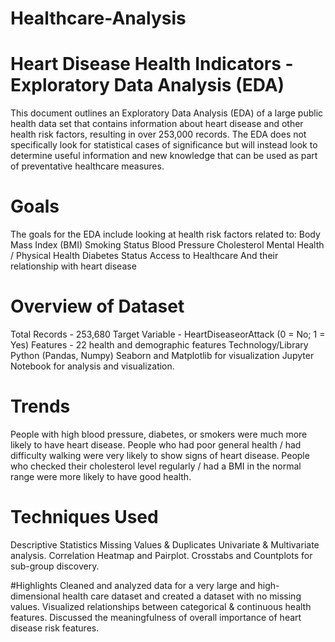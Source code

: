 # Healthcare-Analysis

# Heart Disease Health Indicators - Exploratory Data Analysis (EDA)
This document outlines an Exploratory Data Analysis (EDA) of a large public health data set that contains information about heart disease and other health risk factors, resulting in over 253,000 records. The EDA does not specifically look for statistical cases of significance but will instead look to determine useful information and new knowledge that can be used as part of preventative healthcare measures.

# Goals
The goals for the EDA include looking at health risk factors related to:
Body Mass Index (BMI)
Smoking Status
Blood Pressure
Cholesterol
Mental Health / Physical Health
Diabetes Status
Access to Healthcare
And their relationship with heart disease


# Overview of Dataset
Total Records - 253,680
Target Variable - HeartDiseaseorAttack (0 = No; 1 = Yes)
Features - 22 health and demographic features
Technology/Library
Python (Pandas, Numpy)
Seaborn and Matplotlib for visualization
Jupyter Notebook for analysis and visualization.


# Trends
People with high blood pressure, diabetes, or smokers were much more likely to have heart disease.
People who had poor general health / had difficulty walking were very likely to show signs of heart disease.
People who checked their cholesterol level regularly / had a BMI in the normal range were more likely to have good health.


# Techniques Used
Descriptive Statistics
Missing Values & Duplicates
Univariate & Multivariate analysis.
Correlation Heatmap and Pairplot.
Crosstabs and Countplots for sub-group discovery.


#Highlights
Cleaned and analyzed data for a very large and high-dimensional health care dataset and created a dataset with no missing values.
Visualized relationships between categorical & continuous health features.
Discussed the meaningfulness of overall importance of heart disease risk features.
